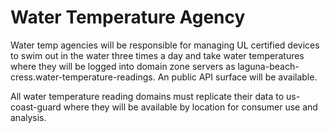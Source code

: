 # Water Temperature Agency

Water temp agencies will be responsible for managing UL certified devices to swim out in the water three times a day and take water temperatures where they will be logged into domain zone servers as laguna-beach-cress.water-temperature-readings. An public API surface will be available.

All water temperature reading domains must replicate their data to us-coast-guard where they will be available by location for consumer use and 
analysis.

